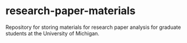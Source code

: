 # research-paper-materials
Repository for storing materials for research paper analysis for graduate students at the University of Michigan.
